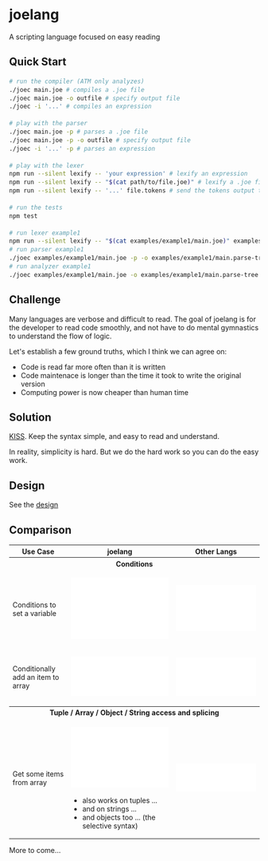 # joelang
A scripting language focused on easy reading

## Quick Start

```bash
# run the compiler (ATM only analyzes)
./joec main.joe # compiles a .joe file
./joec main.joe -o outfile # specify output file
./joec -i '...' # compiles an expression

# play with the parser
./joec main.joe -p # parses a .joe file
./joec main.joe -p -o outfile # specify output file
./joec -i '...' -p # parses an expression

# play with the lexer
npm run --silent lexify -- 'your expression' # lexify an expression
npm run --silent lexify -- "$(cat path/to/file.joe)" # lexify a .joe file
npm run --silent lexify -- '...' file.tokens # send the tokens output to a file

# run the tests
npm test

# run lexer example1
npm run --silent lexify -- "$(cat examples/example1/main.joe)" examples/example1/main.tokens
# run parser example1
./joec examples/example1/main.joe -p -o examples/example1/main.parse-tree
# run analyzer example1
./joec examples/example1/main.joe -o examples/example1/main.parse-tree
```

## Challenge
Many languages are verbose and difficult to read. The goal of joelang is for the developer to read code smoothly, and not have to do mental gymnastics to understand the flow of logic.

Let's establish a few ground truths, which I think we can agree on:
- Code is read far more often than it is written
- Code maintenace is longer than the time it took to write the original version
- Computing power is now cheaper than human time


## Solution
[KISS](https://en.wikipedia.org/wiki/KISS_principle). Keep the syntax simple, and easy to read and understand.

In reality, simplicity is hard. But we do the hard work so you can do the easy work.

## Design

See the [design](DESIGN.md)

## Comparison

<table>
	<tr>
		<th>Use Case</th>
		<th>joelang</th>
		<th>Other Langs</th>
	</tr>
	<tr><th colspan="3">Conditions</th></tr>
	<tr>
		<td>Conditions to set a variable</td>
		<td>

![image](docs_assets/joelang-switch.svg)

</td>
<td>

![image](docs_assets/js-switch.svg)

</td>
</tr>

<tr>
	<td>Conditionally add an item to array</td>
	<td>

![image](docs_assets/joelang-conditional-arrays.svg)

</td>
<td>

![image](docs_assets/js-conditional-arrays.svg)

</td>
</tr>
<tr><th colspan="3">Tuple / Array / Object / String access and splicing</th></tr>
<tr><td>Get some items from array</td><td>

![image](docs_assets/joelang-access.svg)

- also works on tuples ...
- and on strings ...
- and objects too ... (the selective syntax)

</td>
<td>

![image](docs_assets/js-access.svg)

</td>
</tr>
</table>

More to come...
